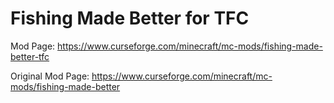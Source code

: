# Fishing Made Better for TFC
Mod Page: https://www.curseforge.com/minecraft/mc-mods/fishing-made-better-tfc

Original Mod Page: https://www.curseforge.com/minecraft/mc-mods/fishing-made-better